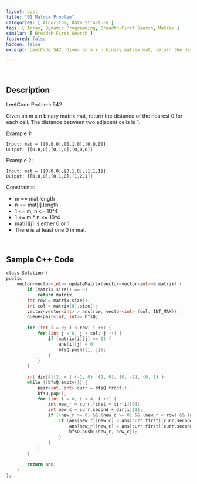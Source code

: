 ```yaml
---
layout: post
title: "01 Matrix Problem"
categories: [ Algorithm, Data Structure ]
tags: [ Array, Dynamic Programming, Breadth-First Search, Matrix ]
similar: [ Breadth-First Search ]
featured: false
hidden: false
excerpt: LeetCode 542. Given an m x n binary matrix mat, return the distance of the nearest 0 for each cell.

---
```


<br />

## Description

LeetCode Problem 542.

Given an m x n binary matrix mat, return the distance of the nearest 0 for each cell.
The distance between two adjacent cells is 1.

Example 1: 
```
Input: mat = [[0,0,0],[0,1,0],[0,0,0]]
Output: [[0,0,0],[0,1,0],[0,0,0]]
```

Example 2: 
```
Input: mat = [[0,0,0],[0,1,0],[1,1,1]]
Output: [[0,0,0],[0,1,0],[1,2,1]]
```

Constraints:
* m == mat.length
* n == mat[i].length
* 1 <= m, n <= 10^4
* 1 <= m * n <= 10^4
* mat[i][j] is either 0 or 1.
* There is at least one 0 in mat.

<br />

## Sample C++ Code


```c
class Solution {
public:
    vector<vector<int>> updateMatrix(vector<vector<int>>& matrix) {
        if (matrix.size() == 0)
            return matrix;
        int row = matrix.size();
        int col = matrix[0].size();
        vector<vector<int> > ans(row, vector<int> (col, INT_MAX));
        queue<pair<int, int>> bfsQ;
        
        for (int i = 0; i < row; i ++) {
            for (int j = 0; j < col; j ++) {
                if (matrix[i][j] == 0) {
                    ans[i][j] = 0;
                    bfsQ.push({i, j});
                }
            }
        }
        
        int dir[4][2] = { {-1, 0}, {1, 0}, {0, -1}, {0, 1} };
        while (!bfsQ.empty()) {
            pair<int, int> curr = bfsQ.front();
            bfsQ.pop();
            for (int i = 0; i < 4; i ++) {
                int new_r = curr.first + dir[i][0];
                int new_c = curr.second + dir[i][1];
                if ((new_r >= 0) && (new_c >= 0) && (new_r < row) && (new_c < col)) {
                    if (ans[new_r][new_c] > ans[curr.first][curr.second] + 1) {
                        ans[new_r][new_c] = ans[curr.first][curr.second] + 1;
                        bfsQ.push({new_r, new_c});
                    }
                }
            }
        }
        
        return ans;
    }
};
```


